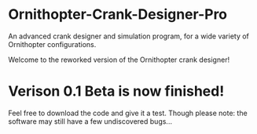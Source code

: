 # Ornithopter-Crank-Designer-Pro
An advanced crank designer and simulation program,  for a wide variety of Ornithopter configurations.

Welcome to the reworked version of the Ornithopter crank designer!

# Verison 0.1 Beta is now finished!
Feel free to download the code and give it a test. Though please note: the software may still have a few undiscovered bugs...
